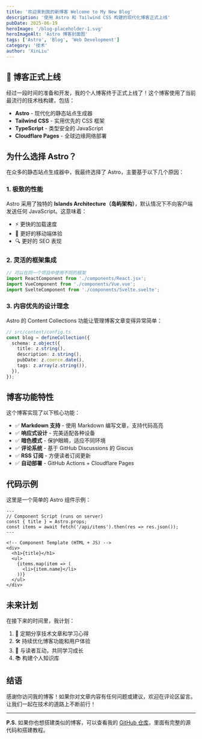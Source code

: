 ```yaml
---
title: '欢迎来到我的新博客 Welcome to My New Blog'
description: '使用 Astro 和 Tailwind CSS 构建的现代化博客正式上线'
pubDate: 2025-06-19
heroImage: '/blog-placeholder-1.svg'
heroImageAlt: 'Astro 博客封面图'
tags: ['Astro', 'Blog', 'Web Development']
category: '技术'
author: 'XinLiu'
---
```


## 🎉 博客正式上线

经过一段时间的准备和开发，我的个人博客终于正式上线了！这个博客使用了当前最流行的技术栈构建，包括：

- **Astro** - 现代化的静态站点生成器
- **Tailwind CSS** - 实用优先的 CSS 框架
- **TypeScript** - 类型安全的 JavaScript
- **Cloudflare Pages** - 全球边缘网络部署

## 为什么选择 Astro？

在众多的静态站点生成器中，我最终选择了 Astro，主要基于以下几个原因：

### 1. 极致的性能

Astro 采用了独特的 **Islands Architecture（岛屿架构）**，默认情况下不向客户端发送任何 JavaScript。这意味着：

- ⚡ 更快的加载速度
- 📱 更好的移动端体验
- 🔍 更好的 SEO 表现

### 2. 灵活的框架集成

```javascript
// 可以在同一个项目中使用不同的框架
import ReactComponent from './components/React.jsx';
import VueComponent from './components/Vue.vue';
import SvelteComponent from './components/Svelte.svelte';
```

### 3. 内容优先的设计理念

Astro 的 Content Collections 功能让管理博客文章变得异常简单：

```typescript
// src/content/config.ts
const blog = defineCollection({
  schema: z.object({
    title: z.string(),
    description: z.string(),
    pubDate: z.coerce.date(),
    tags: z.array(z.string()),
  }),
});
```

## 博客功能特性

这个博客实现了以下核心功能：

- ✅ **Markdown 支持** - 使用 Markdown 编写文章，支持代码高亮
- ✅ **响应式设计** - 完美适配各种设备
- ✅ **暗色模式** - 保护眼睛，适应不同环境
- ✅ **评论系统** - 基于 GitHub Discussions 的 Giscus
- ✅ **RSS 订阅** - 方便读者订阅更新
- ✅ **自动部署** - GitHub Actions + Cloudflare Pages

## 代码示例

这里是一个简单的 Astro 组件示例：

```astro
---
// Component Script (runs on server)
const { title } = Astro.props;
const items = await fetch('/api/items').then(res => res.json());
---

<!-- Component Template (HTML + JS) -->
<div>
  <h1>{title}</h1>
  <ul>
    {items.map(item => (
      <li>{item.name}</li>
    ))}
  </ul>
</div>
```

## 未来计划

在接下来的时间里，我计划：

1. 🎯 定期分享技术文章和学习心得
2. 🛠️ 持续优化博客功能和用户体验
3. 🤝 与读者互动，共同学习成长
4. 📚 构建个人知识库

## 结语

感谢你访问我的博客！如果你对文章内容有任何问题或建议，欢迎在评论区留言。让我们一起在技术的道路上不断前行！

---

**P.S.** 如果你也想搭建类似的博客，可以查看我的 [GitHub 仓库](https://github.com/XinLiucc/Blog)，里面有完整的源代码和搭建教程。